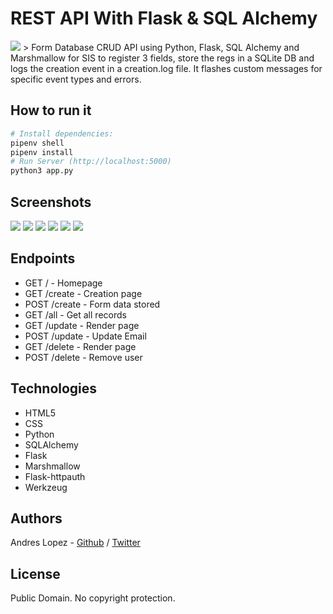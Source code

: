 # REST API With Flask & SQL Alchemy

<img src="https://www.ncrts.com/public/images/webapp-banner.jpg">
> Form Database CRUD API using Python, Flask, SQL Alchemy and Marshmallow for SIS to register 3 fields, store the regs in a SQLite DB and logs the creation event in a creation.log file. It flashes custom messages for specific event types and errors.

## How to run it

``` bash
# Install dependencies:
pipenv shell
pipenv install
# Run Server (http://localhost:5000)
python3 app.py
```

## Screenshots
<img src="https://i.imgur.com/64RqYz5.png">
<img src="https://i.imgur.com/Ir2tgHR.png">
<img src="https://i.imgur.com/rKhSUg8.png">
<img src="https://i.imgur.com/Jfy1D1Z.png">
<img src="https://i.imgur.com/MHCzjjC.png">
<img src="https://i.imgur.com/QgGIL3s.png">

## Endpoints

* GET     /         - Homepage
* GET     /create   - Creation page
* POST    /create   - Form data stored
* GET     /all      - Get all records
* GET     /update   - Render page
* POST    /update   - Update Email
* GET     /delete   - Render page
* POST    /delete   - Remove user


## Technologies

* HTML5
* CSS
* Python
* SQLAlchemy
* Flask
* Marshmallow
* Flask-httpauth
* Werkzeug

## Authors
Andres Lopez - [Github](https://github.com/andylopezr) / [Twitter](https://twitter.com/_andy_lopez_)

## License
Public Domain. No copyright protection.
